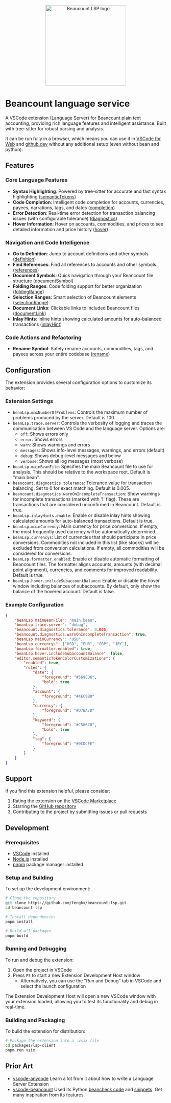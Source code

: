 <p align="center">
  <a href="https://marketplace.visualstudio.com/items?itemName=fengkx.beancount-lsp-client" target="_blank" rel="noopener noreferrer">
    <img width="252" src="https://raw.githubusercontent.com/fengkx/beancount-lsp/master/packages/lsp-client/assets/icon.png" alt="Beancount LSP logo">
  </a>
</p>

# Beancount language service

A VSCode extension (Language Server) for Beancount plain text accounting, providing rich language features and intelligent assistance. Built with tree-sitter for robust parsing and analysis.

It can be run fully in a browser, which means you can use it in [VSCode for Web](https://vscode.dev/) and [github.dev](https://github.dev/) without any additional setup (even without bean and python).

## Features

### Core Language Features

- **Syntax Highlighting**: Powered by tree-sitter for accurate and fast syntax highlighting ([semanticTokens](https://microsoft.github.io/language-server-protocol/specification/#textDocument_semanticTokens))
- **Code Completion**: Intelligent code completion for accounts, currencies, payees, narrations, tags, and dates ([completion](https://microsoft.github.io/language-server-protocol/specification/#textDocument_completion))
- **Error Detection**: Real-time error detection for transaction balancing issues (with configurable tolerance) ([diagnostics](https://microsoft.github.io/language-server-protocol/specification/#textDocument_publishDiagnostics))
- **Hover Information**: Hover on accounts, commodities, and prices to see detailed information and price history ([hover](https://microsoft.github.io/language-server-protocol/specification/#textDocument_hover))

### Navigation and Code Intelligence

- **Go to Definition**: Jump to account definitions and other symbols ([definition](https://microsoft.github.io/language-server-protocol/specification/#textDocument_definition))
- **Find References**: Find all references to accounts and other symbols ([references](https://microsoft.github.io/language-server-protocol/specification/#textDocument_references))
- **Document Symbols**: Quick navigation through your Beancount file structure ([documentSymbol](https://microsoft.github.io/language-server-protocol/specification/#textDocument_documentSymbol))
- **Folding Ranges**: Code folding support for better organization ([foldingRange](https://microsoft.github.io/language-server-protocol/specification/#textDocument_foldingRange))
- **Selection Ranges**: Smart selection of Beancount elements ([selectionRange](https://microsoft.github.io/language-server-protocol/specification/#textDocument_selectionRange))
- **Document Links**: Clickable links to included Beancount files ([documentLink](https://microsoft.github.io/language-server-protocol/specification/#textDocument_documentLink))
- **Inlay Hints**: Inline hints showing calculated amounts for auto-balanced transactions ([inlayHint](https://microsoft.github.io/language-server-protocol/specification/#textDocument_inlayHint))

### Code Actions and Refactoring

- **Rename Symbol**: Safely rename accounts, commodities, tags, and payees across your entire codebase ([rename](https://microsoft.github.io/language-server-protocol/specification/#textDocument_rename))

## Configuration

The extension provides several configuration options to customize its behavior:

### Extension Settings

- `beanLsp.maxNumberOfProblems`: Controls the maximum number of problems produced by the server. Default is 100.
- `beanLsp.trace.server`: Controls the verbosity of logging and traces the communication between VS Code and the language server. Options are:
  - `off`: Shows errors only
  - `error`: Shows errors
  - `warn`: Shows warnings and errors
  - `messages`: Shows info-level messages, warnings, and errors (default)
  - `debug`: Shows debug-level messages and below
  - `verbose`: Shows all log messages (most verbose)
- `beanLsp.mainBeanFile`: Specifies the main Beancount file to use for analysis. This should be relative to the workspace root. Default is "main.bean".
- `beancount.diagnostics.tolerance`: Tolerance value for transaction balancing. Set to 0 for exact matching. Default is 0.005.
- `beancount.diagnostics.warnOnIncompleteTransaction`: Show warnings for incomplete transactions (marked with '!' flag). These are transactions that are considered unconfirmed in Beancount. Default is true.
- `beanLsp.inlayHints.enable`: Enable or disable inlay hints showing calculated amounts for auto-balanced transactions. Default is true.
- `beanLsp.mainCurrency`: Main currency for price conversions. If empty, the most frequently used currency will be automatically determined.
- `beanLsp.currencys`: List of currencies that should participate in price conversions. Commodities not included in this list (like stocks) will be excluded from conversion calculations. If empty, all commodities will be considered for conversions.
- `beanLsp.formatter.enabled`: Enable or disable automatic formatting of Beancount files. The formatter aligns accounts, amounts (with decimal point alignment), currencies, and comments for improved readability. Default is true.
- `beanLsp.hover.includeSubaccountBalance`: Enable or disable the hover window including balances of subaccounts. By default, only show the balance of the hovered account. Default is false.

### Example Configuration

```json
{
	"beanLsp.mainBeanFile": "main.bean",
	"beanLsp.trace.server": "debug",
	"beancount.diagnostics.tolerance": 0.005,
	"beancount.diagnostics.warnOnIncompleteTransaction": true,
	"beanLsp.mainCurrency": "USD",
	"beanLsp.currencys": ["USD", "EUR", "GBP", "JPY"],
	"beanLsp.formatter.enabled": true,
	"beanLsp.hover.includeSubaccountBalance": false,
	"editor.semanticTokenColorCustomizations": {
		"enabled": true,
		"rules": {
			"date": {
				"foreground": "#569CD6",
				"bold": true
			},
			"account": {
				"foreground": "#4EC9B0"
			},
			"currency": {
				"foreground": "#D7BA7D"
			},
			"keyword": {
				"foreground": "#C586C0",
				"bold": true
			},
			"tag": {
				"foreground": "#9CDCFE"
			}
		}
	}
}
```

## Support

If you find this extension helpful, please consider:

1. Rating the extension on the [VSCode Marketplace](https://marketplace.visualstudio.com/items?itemName=fengkx.beancount-lsp-client)
2. Starring the [GitHub repository](https://github.com/fengkx/beancount-lsp)
3. Contributing to the project by submitting issues or pull requests

## Development

### Prerequisites

- [VSCode](https://code.visualstudio.com/) installed
- [Node.js](https://nodejs.org/) installed
- [pnpm](https://pnpm.io/) package manager installed

### Setup and Building

To set up the development environment:

```bash
# Clone the repository
git clone https://github.com/fengkx/beancount-lsp.git
cd beancount-lsp

# Install dependencies
pnpm install

# Build all packages
pnpm build
```

### Running and Debugging

To run and debug the extension:

1. Open the project in VSCode
2. Press `F5` to start a new Extension Development Host window
   - Alternatively, you can use the "Run and Debug" tab in VSCode and select the launch configuration

The Extension Development Host will open a new VSCode window with your extension loaded, allowing you to test its functionality and debug in real-time.

### Building and Packaging

To build the extension for distribution:

```bash
# Package the extension into a .vsix file
cd packages/lsp-client
pnpm run vsix
```

## Prior Art

- [vscode-anycode](https://github.com/microsoft/vscode-anycode) Learn a lot from it about how to write a Language Server Extension
- [vscode-beancount](https://github.com/Lencerf/vscode-beancount) Used its Python [beancheck code](https://github.com/fengkx/beancount-lsp/blob/master/packages/lsp-client/pythonFiles/beancheck.py) and [snippets](https://github.com/fengkx/beancount-lsp/blob/master/packages/lsp-client/snippets/beancount.json). Get many inspiration from its features.
